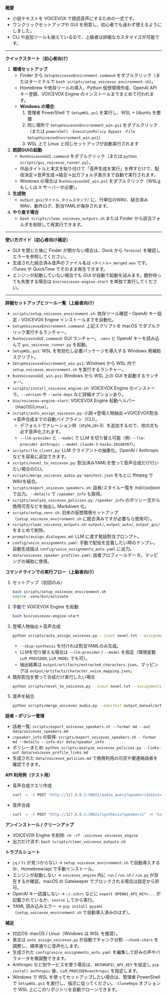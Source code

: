 **概要**
- 小説テキストを VOICEVOX で朗読音声にするための一式です。
- ワンクリックセットアップや GUI を用意し、初心者でも迷わず使えるようにしました。
- CLI や追加ツールも揃えているので、上級者は詳細なカスタマイズが可能です。

---

**クイックスタート（初心者向け）**
1. **環境セットアップ**
   - Finder から `SetupVoicevoxEnvironment.command` をダブルクリック（またはターミナルで `bash scripts/setup_voicevox_environment.sh`）。
   - Homebrew や依存ツールの導入、Python 仮想環境作成、OpenAI API キー登録、VOICEVOX Engine のインストールまでまとめて行われます。
   - **Windows の場合**:
     1. 管理者 PowerShell で `SetupWSL.ps1` を実行し、WSL + Ubuntu を整備
     2. 同じ場所で `SetupVoicevoxEnvironment_win.ps1` をダブルクリック（または `powershell -ExecutionPolicy Bypass -File SetupVoicevoxEnvironment_win.ps1`）
     3. WSL 上で Linux と同じセットアップが自動実行されます
2. **朗読GUIの起動**
   - `RunVoicevoxGUI.command` をダブルクリック（または `python scripts/gui_voicevox_runner.py`）。
   - 作品タイトルと本文を貼り付けて「音声生成を実行」を押すだけで、配役決定→音声生成→結合→出力フォルダ表示まで自動で実行されます。
   - Windows の場合は `RunVoicevoxGUI_win.ps1` をダブルクリック（WSLg もしくは X サーバーが必要）。
3. **生成物**
   - `output_gui/タイトル_タイムスタンプ/` に、行単位のWAV、結合済みWAV、動作ログ、割当YAMLが保存されます。
4. **やり直す場合**
   - `bash scripts/clean_voicevox_outputs.sh` または Finder から該当フォルダを削除して再実行できます。

---

**使い方ガイド（初心者向け補足）**
- GUI を閉じた後に Finder が開かない場合は、Dock から `Terminal` を確認しエラーを参照してください。
- 生成された結合済み音声のファイル名は `<タイトル>_merged.wav` です。iTunes や QuickTime でそのまま再生できます。
- エンジンが起動していない場合でも GUI が自動で起動を試みます。数秒待っても失敗する場合は `bin/voicevox-engine-start` を単独で実行してください。

---

**詳細セットアップとツール一覧（上級者向け）**
- `scripts/setup_voicevox_environment.sh`: 依存ツール確認・OpenAI キー設定・VOICEVOX Engine インストールまでを自動化。
- `SetupVoicevoxEnvironment.command`: 上記スクリプトを macOS でダブルクリック実行するランチャー。
- `RunVoicevoxGUI.command`: GUI ランチャー。`.venv` と OpenAI キーを読み込んで `gui_voicevox_runner.py` を起動。
- `SetupWSL.ps1`: WSL を有効化し必要パッケージを導入する Windows 用補助スクリプト。
- `SetupVoicevoxEnvironment_win.ps1`: Windows から WSL 内で `setup_voicevox_environment.sh` を実行するランチャー。
- `RunVoicevoxGUI_win.ps1`: Windows から WSL 上の GUI を起動するランチャー。
- `scripts/install_voicevox_engine.sh`: VOICEVOX Engine のインストーラ。`--version` や `--auto-deps` など詳細オプションあり。
- `bin/voicevox-engine-start`: VOICEVOX Engine 起動ヘルパー（macOS/Linux）。
- `scripts/auto_assign_voicevox.py`: 小説→登場人物抽出→VOICEVOX割当→音声合成までの自動パイプライン（CLI）。
  - デフォルトでナレーション枠（style_id=3）を追加するので、地の文も必ず音声化されます。
  - `--llm-provider` と `--model` で LLM を切り替え可能（例: `--llm-provider anthropic --model claude-3-haiku-20240307`）。
- `scripts/llm_client.py`: LLM クライアントの抽象化。OpenAI / Anthropic などを容易に追加できます。
- `scripts/novel_to_voicevox.py`: 割当済みYAMLを使って音声合成だけ行いたい場合のCLI。
- `scripts/merge_voicevox_audio.py`: `manifest.json` をもとに ffmpeg でWAVを結合。
- `scripts/export_voicevox_speakers.sh`: 話者/スタイル一覧を md/csv/json で出力。`--details` で `/speaker_info` も取得。
- `scripts/analyze_voicevox_policies.py`: `/speaker_info` のポリシー文から商用可否などを抽出し Markdown 化。
- `scripts/setup_venv.sh`: 旧来の仮想環境セットアップ（`setup_voicevox_environment.sh` に統合済みですが必要なら使用可）。
- `scripts/clean_voicevox_outputs.sh`: `output/`, `output_auto/`, `output_gui/` をまとめて削除。
- `prompts/assign_dialogues.md`: LLM に渡す発話割当プロンプト。
- `config/voice_assignments.yaml`: 手動で配役を定義したい時のテンプレ。自動生成版は `config/voice_assignments_auto.yaml` に出力。
- `data/voicevox_speaker_profiles.yaml`: 話者プロフィールデータ。マッピングの補助に使用。

**コマンドラインでの実行フロー（上級者向け）**
1. セットアップ（初回のみ）
   ```bash
   bash scripts/setup_voicevox_environment.sh
   source .venv/bin/activate
   ```
2. 手動で VOICEVOX Engine を起動
   ```bash
   bash bin/voicevox-engine-start
   ```
3. 登場人物抽出＋音声合成
   ```bash
   python scripts/auto_assign_voicevox.py --input novel.txt --assignments-out config/voice_assignments_auto.yaml
   ```
   - `--skip-synthesis` を付ければ割当YAMLのみ生成。
   - LLMを切り替える場合は `--llm-provider` / `--model` を指定（環境変数 `LLM_PROVIDER`, `LLM_MODEL` でも可）。
   - 抽出結果は `output/artifacts/extracted_characters.json`、マッピングは `output/artifacts/character_voice_mapping.json`。
4. 既存割当を使って合成だけ実行したい場合
   ```bash
   python scripts/novel_to_voicevox.py --input novel.txt --assignments config/voice_assignments_auto.yaml --outdir output_manual
   ```
5. 音声を結合
   ```bash
   python scripts/merge_voicevox_audio.py --manifest output_manual/artifacts/manifest.json --out output_manual/novel.wav
   ```

**話者・ポリシー管理**
- 話者一覧: `scripts/export_voicevox_speakers.sh --format md --out data/voicevox_speakers.md`
- `/speaker_info` の取得: `scripts/export_voicevox_speakers.sh --format md --details --info-dir data/speaker_info`
- ポリシーまとめ: `python scripts/analyze_voicevox_policies.py --links-out data/voicevox_profile_links.md`
- 生成された `data/voicevox_policies.md` で商用利用の可否や要連絡話者を確認できます。

**API 利用例（テスト用）**
- 音声合成クエリ作成
  ```bash
  curl -s -X POST "http://127.0.0.1:50021/audio_query?speaker=1&text=こんにちは" -H "Content-Type: application/json" -d '{}' > query.json
  ```
- 音声合成
  ```bash
  curl -s -X POST "http://127.0.0.1:50021/synthesis?speaker=1" -H "Content-Type: application/json" -d @query.json > output.wav
  ```

**アンインストール / クリーンアップ**
- VOICEVOX Engine を削除: `rm -rf .voicevox voicevox_engine`
- 出力だけ消す: `bash scripts/clean_voicevox_outputs.sh`

**トラブルシュート**
- `jq` / `7z` が見つからない → `setup_voicevox_environment.sh` で自動導入するか、Homebrew/apt で手動インストール。
- エンジンが起動しない → `voicevox_engine` 内に `run` / `run.sh` / `run.py` が存在するか確認。macOS の Gatekeeper でブロックされる場合は設定から許可。
- OpenAI キー認識しない → `~/.zshrc` などに `export OPENAI_API_KEY=...` が記載されているか、`source` してから実行。
- YAML 読み込みエラー → `pip install pyyaml`（`setup_voicevox_environment.sh` で自動導入済みのはず）。

**補足**
- 対応OS: macOS / Linux（Windows は WSL を推奨）。
- 長文は `auto_assign_voicevox.py` が自動でチャンク分割 `--chunk-chars` を調整し、順序通りに音声化します。
- 生成された `config/voice_assignments_auto.yaml` を編集して好みの声やパラメータを微調整できます。
- Anthropic など別サービスを使う場合は、`ANTHROPIC_API_KEY` を設定し `pip install anthropic` 後、`LLM_PROVIDER=anthropic` を指定します。
- Windows で WSL を使ってセットアップしたい場合は、管理者 PowerShell で `SetupWSL.ps1` を実行し、指示に従ってください。`-CloneRepo` オプションで WSL 上にこのリポジトリを自動クローンできます。
